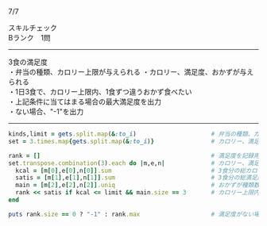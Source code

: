 7/7
 
スキルチェック  
Bランク　1問  
 
-------------------------------------------
3食の満足度  
・弁当の種類、カロリー上限が与えられる
・カロリー、満足度、おかずが与えられる  
・1日3食で、カロリー上限内、1食ずつ違うおかず食べたい  
・上記条件に当てはまる場合の最大満足度を出力  
・ない場合、"-1"を出力  
 
-------------------------------------------
 
```ruby
kinds,limit = gets.split.map(&:to_i)                     # 弁当の種類、カロリー上限を取得
set = 3.times.map{gets.split.map(&:to_i)}                # カロリー、満足度、おかずを取得

rank = []                                                # 満足度を記録用
set.transpose.combination(3).each do |m,e,n|             # カロリー、満足度、おかずのセットに並び替え、朝昼晩の全組み合わせして確認
  kcal = [m[0],e[0],n[0]].sum                            # 3食分の総カロリー
  satis = [m[1],e[1],n[1]].sum                           # 3食分の総満足度
  main = [m[2],e[2],n[2]].uniq                           # おかずが種類数
  rank << satis if kcal <= limit && main.size == 3       # カロリー上限内＋おかずが被ってない場合、総満足度を記録
end

puts rank.size == 0 ? "-1" : rank.max                    # 満足度がない場合-1と、そうでない場合最高の総満足度を出力
```
